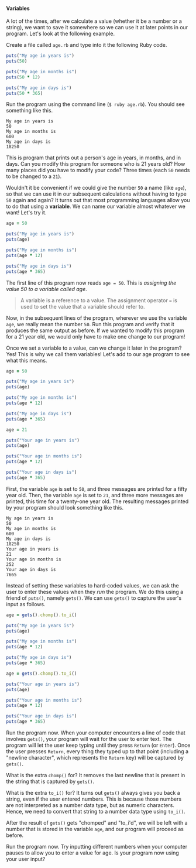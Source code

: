 #### Variables

A lot of the times, after we calculate a value (whether it be a number or a
string), we want to save it somewhere so we can use it at later points in our
program. Let's look at the following example.

Create a file called `age.rb` and type into it the following Ruby code.

```ruby
puts("My age in years is")
puts(50)

puts("My age in months is")
puts(50 * 12)

puts("My age in days is")
puts(50 * 365)
```

Run the program using the command line (`$ ruby age.rb`). You should see
something like this.

```
My age in years is
50
My age in months is
600
My age in days is
18250
```

This is program that prints out a person's age in years, in months, and in days.
Can you modify this program for someone who is 21 years old? How many places did
you have to modify your code? Three times (each `50` needs to be changed to a
`21`).

Wouldn't it be convenient if we could give the number `50` a name (like `age`),
so that we can use it in our subsequent calculations without having to type `50`
again and again? It turns out that most programming languages allow you to do
that using a **variable**. We can name our variable almost whatever we want!
Let's try it.

```ruby
age = 50

puts("My age in years is")
puts(age)

puts("My age in months is")
puts(age * 12)

puts("My age in days is")
puts(age * 365)
```

The first line of this program now reads `age = 50`. This is _assigning the value 50 to
a variable called age_.

> A variable is a reference to a value. The assignment operator `=` is used to set the
> value that a variable should refer to.

Now, in the subsequent lines of the program, wherever we use the variable `age`,
we really mean the number `50`. Run this program and verify that it produces the
same output as before. If we wanted to modify this program for a 21 year old, we
would only have to make one change to our program!

Once we set a variable to a value, can we change it later in the program? Yes!
This is why we call them variables! Let's add to our age program to see what
this means.

```ruby
age = 50

puts("My age in years is")
puts(age)

puts("My age in months is")
puts(age * 12)

puts("My age in days is")
puts(age * 365)

age = 21

puts("Your age in years is")
puts(age)

puts("Your age in months is")
puts(age * 12)

puts("Your age in days is")
puts(age * 365)
```

First, the variable `age` is set to `50`, and three messages are printed for a
fifty year old. Then, the variable `age` is set to `21`, and three more messages
are printed, this time for a twenty-one year old. The resulting messages printed
by your program should look something like this.

```
My age in years is
50
My age in months is
600
My age in days is
18250
Your age in years is
21
Your age in months is
252
Your age in days is
7665
```

Instead of setting these variables to hard-coded values, we can ask the user to
enter these values when they _run_ the program. We do this using a friend of
`puts()`, namely `gets()`. We can use `gets()` to capture the user's input as
follows.

```ruby
age = gets().chomp().to_i()

puts("My age in years is")
puts(age)

puts("My age in months is")
puts(age * 12)

puts("My age in days is")
puts(age * 365)

age = gets().chomp().to_i()

puts("Your age in years is")
puts(age)

puts("Your age in months is")
puts(age * 12)

puts("Your age in days is")
puts(age * 365)
```

Run the program now. When your computer encounters a line of code that involves
`gets()`, your program will wait for the user to enter text. The program will
let the user keep typing until they press `Return` (or `Enter`). Once the user
presses `Return`, every thing they typed up to that point (including a "newline
character", which represents the `Return` key) will be captured by `gets()`.

What is the extra `chomp()` for? It removes the last newline that is present in
the string that is captured by `gets()`.

What is the extra `to_i()` for? It turns out `gets()` always gives you back a
string, even if the user entered numbers. This is because those numbers are not
interpreted as a number data type, but as numeric characters. Hence, we need to
convert that string to a number data type using `to_i()`.

After the result of `gets()` gets "chomped" and "to_i'd", we will be left with a
number that is stored in the variable `age`, and our program will proceed as
before.

Run the program now. Try inputting different numbers when your computer pauses
to allow you to enter a value for age. Is your program now using your user
input?
